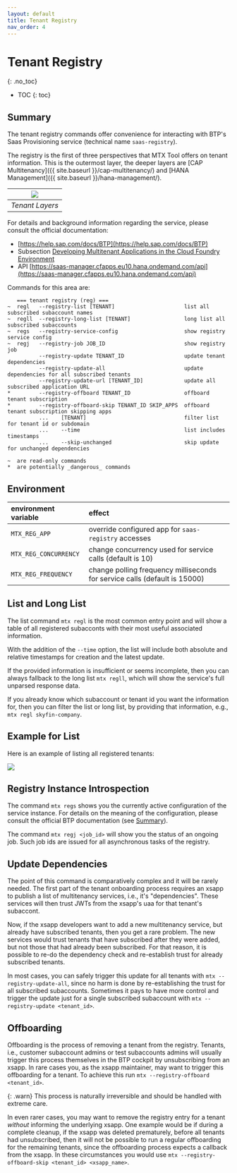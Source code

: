 ```yaml
---
layout: default
title: Tenant Registry
nav_order: 4
---
```


<!-- prettier-ignore-start -->
# Tenant Registry
{: .no_toc}
<!-- prettier-ignore-end -->

<!-- prettier-ignore -->
- TOC
{: toc}

## Summary

The tenant registry commands offer convenience for interacting with BTP's Saas Provisioning service (technical name
`saas-registry`).

The registry is the first of three perspectives that MTX Tool offers on tenant information. This is the
outermost layer, the deeper layers are [CAP Multitenancy]({{ site.baseurl }}/cap-multitenancy/) and
[HANA Management]({{ site.baseurl }}/hana-management/).

| ![](onboarding-offboarding-layers.drawio.png) |
| :-------------------------------------------: |
|                _Tenant Layers_                |

For details and background information regarding the service, please consult the official documentation:

- [https://help.sap.com/docs/BTP](https://help.sap.com/docs/BTP)
- Subsection [Developing Multitenant Applications in the Cloud Foundry Environment](https://help.sap.com/docs/BTP/65de2977205c403bbc107264b8eccf4b/5e8a2b74e4f2442b8257c850ed912f48.html)
- API [https://saas-manager.cfapps.eu10.hana.ondemand.com/api](https://saas-manager.cfapps.eu10.hana.ondemand.com/api)

Commands for this area are:

```
   === tenant registry (reg) ===
~  regl   --registry-list [TENANT]                      list all subscribed subaccount names
~  regll  --registry-long-list [TENANT]                 long list all subscribed subaccounts
~  regs   --registry-service-config                     show registry service config
~  regj   --registry-job JOB_ID                         show registry job
          --registry-update TENANT_ID                   update tenant dependencies
          --registry-update-all                         update dependencies for all subscribed tenants
          --registry-update-url [TENANT_ID]             update all subscribed application URL
*         --registry-offboard TENANT_ID                 offboard tenant subscription
*         --registry-offboard-skip TENANT_ID SKIP_APPS  offboard tenant subscription skipping apps
          ...    [TENANT]                               filter list for tenant id or subdomain
          ...    --time                                 list includes timestamps
          ...    --skip-unchanged                       skip update for unchanged dependencies

~  are read-only commands
*  are potentially _dangerous_ commands
```

## Environment

| environment variable  | effect                                                                     |
| :-------------------- | :------------------------------------------------------------------------- |
| `MTX_REG_APP`         | override configured app for `saas-registry` accesses                       |
| `MTX_REG_CONCURRENCY` | change concurrency used for service calls (default is 10)                  |
| `MTX_REG_FREQUENCY`   | change polling frequency milliseconds for service calls (default is 15000) |

## List and Long List

The list command `mtx regl` is the most common entry point and will show a table of all registered subacconts with
their most useful associated information.

With the addition of the `--time` option, the list will include both absolute and relative timestamps for creation
and the latest update.

If the provided information is insufficient or seems incomplete, then you can always fallback to the long list
`mtx regll`, which will show the service's full unparsed response data.

If you already know which subaccount or tenant id you want the information for, then you can filter the list or long
list, by providing that information, e.g., `mtx regl skyfin-company`.

## Example for List

Here is an example of listing all registered tenants:

![](tenant-registry-list.gif)

## Registry Instance Introspection

The command `mtx regs` shows you the currently active configuration of the service instance. For details on the
meaning of the configuration, please consult the official BTP documentation (see [Summary](#summary)).

The command `mtx regj <job_id>` will show you the status of an ongoing job. Such job ids are issued for all
asynchronous tasks of the registry.

## Update Dependencies

The point of this command is comparatively complex and it will be rarely needed. The first part of the tenant
onboarding process requires an xsapp to publish a list of multitenancy services, i.e., it's "dependencies". These
services will then trust JWTs from the xsapp's uaa for that tenant's subaccont.

Now, if the xsapp developers want to add a new multitenancy service, but already have subscribed tenants, then you get
a rare problem. The new services would trust tenants that have subscribed after they were added, but not those that had
already been subscribed. For that reason, it is possible to re-do the dependency check and re-establish trust for
already subscribed tenants.

In most cases, you can safely trigger this update for all tenants with `mtx --registry-update-all`,
since no harm is done by re-establishing the trust for all subscribed subaccounts. Sometimes it pays to have more
control and trigger the update just for a single subscribed subaccount with `mtx --registry-update <tenant_id>`.

## Offboarding

Offboarding is the process of removing a tenant from the registry. Tenants, i.e., customer subaccount admins or test
subaccounts admins will usually trigger this process themselves in the BTP cockpit by unsubscribing from an xsapp. In
rare cases you, as the xsapp maintainer, may want to trigger this offboarding for a tenant. To achieve this run
`mtx --registry-offboard <tenant_id>`.

{: .warn}
This process is naturally irreversible and should be handled with extreme care.

In even rarer cases, you may want to remove the registry entry for a tenant _without_ informing the underlying xsapp.
One example would be if during a complete cleanup, if the xsapp was deleted prematurely, before all tenants had
unsubscribed, then it will not be possible to run a regular offboarding for the remaining tenants, since the
offboarding process expects a callback from the xsapp. In these circumstances you would use
`mtx --registry-offboard-skip <tenant_id> <xsapp_name>`.
